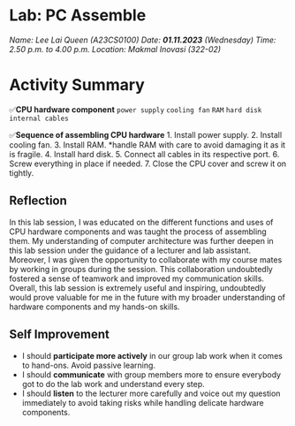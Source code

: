 # Lab: PC Assemble

*Name: Lee Lai Queen (A23CS0100) 
Date: **01.11.2023** (Wednesday) 
Time: 2.50 p.m. to 4.00 p.m. 
Location: Makmal Inovasi (322-02)*

# Activity Summary 

✅**CPU hardware component**
	  `power supply` 
	  `cooling fan`
	  `RAM`
	  `hard disk`
	  `internal cables`
	  
✅**Sequence of assembling CPU hardware**
	  1. Install power supply.
	  2. Install cooling fan.
	  3. Install RAM. *handle RAM with care to avoid damaging it as it is fragile.
	  4. Install hard disk.
	  5. Connect all cables in its respective port.
	  6. Screw everything in place if needed.
	  7. Close the CPU cover and screw it on tightly.

## Reflection
In this lab session, I was educated on the different functions and uses of CPU hardware components and was taught the process of assembling them. My understanding of computer architecture was further deepen in this lab session under the guidance of a lecturer and lab assistant. Moreover, I was given the opportunity to collaborate with my course mates by working in groups during the session. This collaboration undoubtedly fostered a sense of teamwork and improved my communication skills. Overall, this lab session is extremely useful and inspiring, undoubtedly would prove valuable for me in the future with my broader understanding of hardware components and my hands-on skills.  

## Self Improvement

 - I should **participate more actively** in our group lab work when it
   comes to hand-ons. Avoid passive learning.
 - I should **communicate** with group members more to ensure everybody got to do the lab work and understand every step.
 - I should **listen** to the lecturer more carefully and voice out my question immediately to avoid taking risks while handling delicate hardware components.
